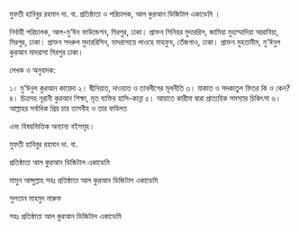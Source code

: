 
মুফতী হাবিবুর রহমান দা. বা.
প্রতিষ্ঠাতা ও পরিচালক, আল কুরআন ডিজিটাল একাডেমি । 

নির্বাহী পরিচালক, আল-মু‘ঈন ফাউন্ডেশন, মিরপুর, ঢাকা।
প্রাক্তন সিনিয়র মুদাররিস, জামিয়া মুহাম্মাদিয়া আরাবিয়া, মিরপুর, ঢাকা।
প্রাক্তন সদরুল মুদাররিসিন, মাদরাসায়ে লাওহে মাহফুয, তেঁজগাও, ঢাকা।
প্রাক্তন মুহতামীম, মু‘ঈনুল কুরআন মাদরাসা মিরপুর ঢাকা।

লেখক ও অনুবাদক:

১। মু‘ঈনুল কুরআন কায়েদা
২। দ্বীনিয়াত, দাওয়াত ও তাবলীগের মূলনীতি
৩। যাকাত ও সদকাতুল ফিতর কি ও কেন?
৪। চিত্রসহ নূরানী কুরআন শিক্ষা, মৃত ব্যক্তির হাসি-কান্না
৫। আয়াতে কারীমা দ্বারা প্রাত্যহিক সমস্যার চিকিৎসা
৬। আল্লাহর সর্বাধিক প্রিয় চার তাসবীহ ও তার ফযিলত

এবং বিষয়ভিত্তিক অন্যান্য বইসমূহ।

মুফতী হাবিবুর রহমান দা. বা.

প্রতিষ্ঠাতা
আল কুরআন ডিজিটাল একাডেমি

মামুন আব্দুল্লাহ
সহঃ প্রতিষ্ঠাতা
আল কুরআন ডিজিটাল একাডেমি

সুলতান মাহমুদ মারুফ

সহঃ প্রতিষ্ঠাতা
আল কুরআন ডিজিটাল একাডেমি
